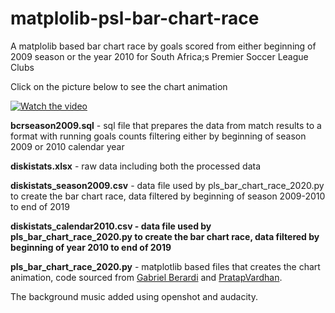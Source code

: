 # matplolib-psl-bar-chart-race
A matplolib based bar chart race by goals scored from either beginning of 2009 season or the year 2010 for South Africa;s Premier Soccer League Clubs



Click on the picture below to see the chart animation

[![Watch the video](http://www.xhosanostra.co.za/izinto/barcharac.GIF)](https://www.youtube.com/watch?v=IgaGzYMjc_s)

<b>bcrseason2009.sql</b> - sql file that prepares the data from match results to a format with running goals counts filtering either by beginning of season 2009 or 2010 calendar year

<b>diskistats.xlsx</b> - raw data including both the processed data

<b>diskistats_season2009.csv</b> - data file used by pls_bar_chart_race_2020.py to create the bar chart race, data filtered by beginning of season 2009-2010 to end of 2019

<b>diskistats_calendar2010.csv - data file used by pls_bar_chart_race_2020.py to create the bar chart race, data filtered by beginning of year 2010 to end of 2019

pls_bar_chart_race_2020.py</b> - matplotlib based files that creates the chart animation, code sourced from <a href="https://github.com/6berardi/racingbarchart/" target="_blank">Gabriel Berardi</a> and  <a href="https://towardsdatascience.com/@PratapVardhan " target="_blank">PratapVardhan</a>.

The background music added using openshot and audacity.



